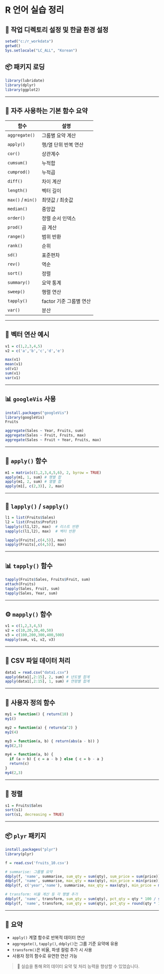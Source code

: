 # R 언어 실습 정리

## 📁 작업 디렉토리 설정 및 한글 환경 설정

```r
setwd("c:/r_workdata")
getwd()
Sys.setlocale("LC_ALL", "Korean")
```

## 📦 패키지 로딩

```r
library(lubridate)
library(dplyr)
library(ggplot2)
```

---

## 🔧 자주 사용하는 기본 함수 요약

| 함수 | 설명 |
|------|------|
| `aggregate()` | 그룹별 요약 계산 |
| `apply()` | 행/열 단위 반복 연산 |
| `cor()` | 상관계수 |
| `cumsum()` | 누적합 |
| `cumprod()` | 누적곱 |
| `diff()` | 차이 계산 |
| `length()` | 벡터 길이 |
| `max()` / `min()` | 최댓값 / 최솟값 |
| `median()` | 중앙값 |
| `order()` | 정렬 순서 인덱스 |
| `prod()` | 곱 계산 |
| `range()` | 범위 반환 |
| `rank()` | 순위 |
| `sd()` | 표준편차 |
| `rev()` | 역순 |
| `sort()` | 정렬 |
| `summary()` | 요약 통계 |
| `sweep()` | 행렬 연산 |
| `tapply()` | factor 기준 그룹별 연산 |
| `var()` | 분산 |

---

## 🧪 벡터 연산 예시

```r
v1 = c(1,2,3,4,5)
v2 = c('a','b','c','d','e')

max(v1)
mean(v1)
sd(v1)
sum(v1)
var(v1)
```

---

## 📊 `googleVis` 사용

```r
install.packages("googleVis")
library(googleVis)
Fruits

aggregate(Sales ~ Year, Fruits, sum)
aggregate(Sales ~ Fruit, Fruits, max)
aggregate(Sales ~ Fruit + Year, Fruits, max)
```

---

## 🧮 `apply()` 함수

```r
m1 = matrix(c(1,2,3,4,5,6), 2, byrow = TRUE)
apply(m1, 1, sum) # 행별 합
apply(m1, 2, sum) # 열별 합
apply(m1[, c(2,3)], 2, max)
```

---

## 🧾 `lapply()` / `sapply()`

```r
l1 = list(Fruits$Sales)
l2 = list(Fruits$Profit)
lapply(c(l1,l2), max)  # 리스트 반환
sapply(c(l1,l2), max)  # 벡터 반환

lapply(Fruits[,c(4,5)], max)
sapply(Fruits[,c(4,5)], max)
```

---

## 📊 `tapply()` 함수

```r
tapply(Fruits$Sales, Fruits$Fruit, sum)
attach(Fruits)
tapply(Sales, Fruit, sum)
tapply(Sales, Year, sum)
```

---

## ⚙️ `mapply()` 함수

```r
v1 = c(1,2,3,4,5)
v2 = c(10,20,30,40,50)
v3 = c(100,200,300,400,500)
mapply(sum, v1, v2, v3)
```

---

## 📁 CSV 파일 데이터 처리

```r
data1 = read.csv("data1.csv")
apply(data1[,2:15], 2, sum) # 년도별 합계
apply(data1[,2:15], 1, sum) # 연령별 합계
```

---

## 🔨 사용자 정의 함수

```r
my1 = function() { return(10) }
my1()

my2 = function(a) { return(a^2) }
my2(4)

my3 = function(a, b) { return(abs(a - b)) }
my3(2,3)

my4 = function(a, b) {
  if (a > b) { c = a - b } else { c = b - a }
  return(c)
}
my4(2,3)
```

---

## 🔢 정렬

```r
s1 = Fruits$Sales
sort(s1)
sort(s1, decreasing = TRUE)
```

---

## 📦 `plyr` 패키지

```r
install.packages("plyr")
library(plyr)

f = read.csv('fruits_10.csv')

# summarise: 그룹별 요약
ddply(f, 'name', summarise, sum_qty = sum(qty), sum_price = sum(price))
ddply(f, 'name', summarise, max_qty = max(qty), min_price = min(price))
ddply(f, c('year','name'), summarise, max_qty = max(qty), min_price = min(price))

# transform: 비율 계산 등 각 행별 추가
ddply(f, 'name', transform, sum_qty = sum(qty), pct_qty = qty * 100 / sum(qty))
ddply(f, 'name', transform, sum_qty = sum(qty), pct_qty = round(qty * 100 / sum(qty), 2))
```

---

## 📌 요약

- `apply()` 계열 함수로 반복적 데이터 연산
- `aggregate()`, `tapply()`, `ddply()`는 그룹 기준 요약에 유용
- `transform()`은 비율, 파생 컬럼 추가 시 사용
- 사용자 정의 함수로 유연한 연산 가능

> 📘 실습을 통해 R의 데이터 요약 및 처리 능력을 향상할 수 있었습니다.
